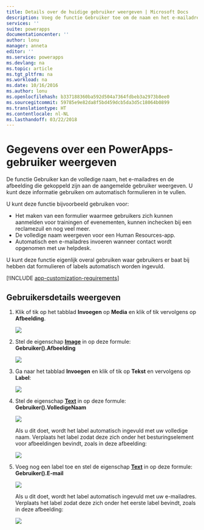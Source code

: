 ```yaml
---
title: Details over de huidige gebruiker weergeven | Microsoft Docs
description: Voeg de functie Gebruiker toe om de naam en het e-mailadres van de aangemelde gebruiker weer te geven in PowerApps
services: ''
suite: powerapps
documentationcenter: ''
author: lonu
manager: anneta
editor: ''
ms.service: powerapps
ms.devlang: na
ms.topic: article
ms.tgt_pltfrm: na
ms.workload: na
ms.date: 10/16/2016
ms.author: lonu
ms.openlocfilehash: b337188360ba592d504a7364fdbeb3a2973b8ee0
ms.sourcegitcommit: 59785e9e82da8f5bd459dcb5da3d5c18064b0899
ms.translationtype: HT
ms.contentlocale: nl-NL
ms.lasthandoff: 03/22/2018
---
```

# <a name="show-information-about-a-powerapps-user"></a>Gegevens over een PowerApps-gebruiker weergeven
De functie Gebruiker kan de volledige naam, het e-mailadres en de afbeelding die gekoppeld zijn aan de aangemelde gebruiker weergeven. U kunt deze informatie gebruiken om automatisch formulieren in te vullen.

U kunt deze functie bijvoorbeeld gebruiken voor:

* Het maken van een formulier waarmee gebruikers zich kunnen aanmelden voor trainingen of evenementen, kunnen inchecken bij een reclamezuil en nog veel meer.
* De volledige naam weergeven voor een Human Resources-app.
* Automatisch een e-mailadres invoeren wanneer contact wordt opgenomen met uw helpdesk.

U kunt deze functie eigenlijk overal gebruiken waar gebruikers er baat bij hebben dat formulieren of labels automatisch worden ingevuld.

[!INCLUDE [app-customization-requirements](../../includes/app-customization-requirements.md)]

## <a name="show-user-details"></a>Gebruikersdetails weergeven
1. Klik of tik op het tabblad **Invoegen** op **Media** en klik of tik vervolgens op **Afbeelding**.
   
   ![][2]
2. Stel de eigenschap **[Image](controls/properties-visual.md)** in op deze formule:
   <br>**Gebruiker().Afbeelding**
   
    ![][3]
3. Ga naar het tabblad **Invoegen** en klik of tik op **Tekst** en vervolgens op **Label**:  
   
    ![][4]
4. Stel de eigenschap **[Text](controls/properties-core.md)** in op deze formule:
   <br>**Gebruiker().VolledigeNaam**
   
   ![][6]
   
   Als u dit doet, wordt het label automatisch ingevuld met uw volledige naam. Verplaats het label zodat deze zich onder het besturingselement voor afbeeldingen bevindt, zoals in deze afbeelding:
   
   ![][5]
5. Voeg nog een label toe en stel de eigenschap **[Text](controls/properties-core.md)** in op deze formule:
   <br>**Gebruiker().E-mail**  
   
    ![][8]
   
    Als u dit doet, wordt het label automatisch ingevuld met uw e-mailadres. Verplaats het label zodat deze zich onder het eerste label bevindt, zoals in deze afbeelding:  
   
    ![][7]

[2]: ./media/show-current-user/add-image.png
[3]: ./media/show-current-user/imageproperty.png
[4]: ./media/show-current-user/insertlabel.png
[5]: ./media/show-current-user/label.png
[6]: ./media/show-current-user/textproperty.png
[7]: ./media/show-current-user/secondlabel.png
[8]: ./media/show-current-user/email.png
[9]: ./media/show-current-user/preview.png
